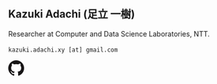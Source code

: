 ## Kazuki Adachi (足立 一樹)

Researcher at Computer and Data Science Laboratories, NTT.

`kazuki.adachi.xy [at] gmail.com`

[![GitHub](assets/GitHub-Mark-32px.png)](https://github.com/kzkadc)